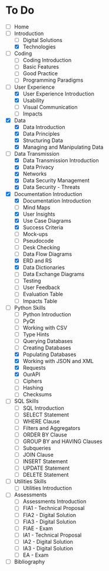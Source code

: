 # To Do

- [ ] Home
- [ ] Introduction
  - [ ] Digital Solutions
  - [x] Technologies
- [ ] Coding
  - [ ] Coding Introduction 
  - [ ] Basic Features
  - [ ] Good Practice
  - [ ] Programming Paradigms
- [ ] User Experience
  - [x] User Experience Introduction
  - [x] Usability
  - [ ] Visual Communication
  - [ ] Impacts
- [x] Data
  - [x] Data Introduction
  - [x] Data Principles
  - [x] Structuring Data
  - [x] Managing and Manipulating Data
- [ ] Data Transmission
  - [x] Data Transmission Introduction
  - [x] Data Privacy
  - [x] Networks
  - [x] Data Security Management
  - [x] Data Security - Threats
- [x] Documentation Introduction
  - [x] Documentation Introduction
  - [ ] Mind Maps
  - [x] User Insights
  - [x] Use Case Diagrams
  - [x] Success Criteria
  - [ ] Mock-ups
  - [ ] Pseudocode
  - [ ] Desk Checking
  - [ ] Data Flow Diagrams
  - [x] ERD and RS
  - [x] Data Dictionaries
  - [ ] Data Exchange Diagrams
  - [ ] Testing
  - [ ] User Feedback
  - [ ] Evaluation Table
  - [ ] Impacts Table
- [ ] Python Skills
  - [ ] Python Introduction
  - [ ] PyQt
  - [ ] Working with CSV
  - [ ] Type Hints
  - [ ] Querying Databases
  - [ ] Creating Databases
  - [x] Populating Databases
  - [x] Working with JSON and XML
  - [x] Requests
  - [x] OurAPI
  - [ ] Ciphers
  - [ ] Hashing
  - [ ] Checksums
- [ ] SQL Skills
  - [ ] SQL Introduction
  - [ ] SELECT Statement
  - [ ] WHERE Clause
  - [ ] Filters and Aggregators
  - [ ] ORDER BY Clause
  - [ ] GROUP BY and HAVING Clauses
  - [ ] Subqueries
  - [ ] JOIN Clause
  - [ ] INSERT Statement
  - [ ] UPDATE Statement
  - [ ] DELETE Statement
- [ ] Utilities Skills
  - [ ] Utilities Introduction
- [ ] Assessments
  - [ ] Assessments Introduction
  - [ ] FIA1 - Technical Proposal
  - [ ] FIA2 - Digital Solution
  - [ ] FIA3 - Digital Solution
  - [ ] FIAE - Exam
  - [ ] IA1 - Technical Proposal
  - [ ] IA2 - Digital Solution
  - [ ] IA3 - Digital Solution
  - [ ] EA - Exam
- [ ] Bibliography